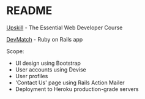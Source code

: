 # README

[Upskill](http://upskillcourses.com) - The Essential Web Developer Course   

[DevMatch](https://devmatch1337.herokuapp.com/) - Ruby on Rails app  

Scope: 
  - UI design using Bootstrap
  - User accounts using Devise
  - User profiles
  - 'Contact Us' page using Rails Action Mailer
  - Deployment to Heroku production-grade servers
  
  
